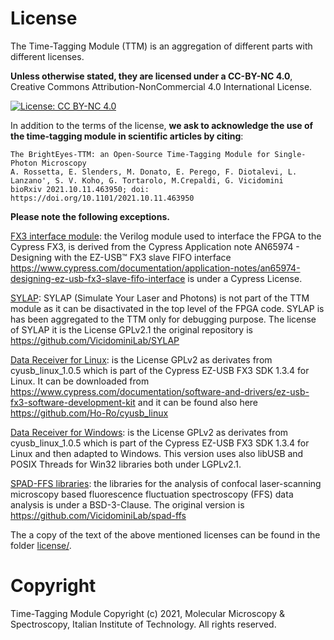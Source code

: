 # License

The Time-Tagging Module (TTM) is an aggregation of different parts with different licenses.

**Unless otherwise stated, they are licensed under a CC-BY-NC 4.0**, 
Creative Commons Attribution-NonCommercial 4.0 International License. 

[![License: CC BY-NC 4.0](https://licensebuttons.net/l/by-nc/4.0/88x31.png)](https://creativecommons.org/licenses/by-nc/4.0/)

In addition to the terms of the license, **we ask to acknowledge the use of the time-tagging module in scientific articles by citing**:

```
The BrightEyes-TTM: an Open-Source Time-Tagging Module for Single-Photon Microscopy
A. Rossetta, E. Slenders, M. Donato, E. Perego, F. Diotalevi, L. Lanzano', S. V. Koho, G. Tortarolo, M.Crepaldi, G. Vicidomini
bioRxiv 2021.10.11.463950; doi: https://doi.org/10.1101/2021.10.11.463950
```

**Please note the following exceptions.**

[FX3 interface module](FPGA/ttm/hdl/to_fxr_workaround.v):
the Verilog module used to interface the FPGA to the Cypress FX3, is derived 
from the Cypress Application note AN65974 - Designing with the EZ-USB™ FX3
slave FIFO interface https://www.cypress.com/documentation/application-notes/an65974-designing-ez-usb-fx3-slave-fifo-interface is under a Cypress License.

[SYLAP](FPGA/ttm/hdl/sylap/):
SYLAP (Simulate Your Laser and Photons) is not part of the TTM module as
it can be disactivated in the top level of the FPGA code. SYLAP is has been
aggregated to the TTM only for debugging purpose. The license of SYLAP it is 
the License GPLv2.1 the original repository is https://github.com/VicidominiLab/SYLAP

[Data Receiver for Linux](dataReceiver/linux/):
is the License GPLv2 as derivates from cyusb_linux_1.0.5 which is part of
the Cypress EZ-USB FX3 SDK 1.3.4 for Linux. It can be downloaded from 
https://www.cypress.com/documentation/software-and-drivers/ez-usb-fx3-software-development-kit
and it can be found also here https://github.com/Ho-Ro/cyusb_linux 

[Data Receiver for Windows](dataReceiver/windows/):
is the License GPLv2 as derivates from cyusb_linux_1.0.5 which is part of
the Cypress EZ-USB FX3 SDK 1.3.4 for Linux and then adapted to Windows. 
This version uses also libUSB and POSIX Threads for Win32 libraries both
under LGPLv2.1.

[SPAD-FFS libraries](dataProcessing/libs/spad_ffs/):
the libraries for the analysis of confocal laser-scanning microscopy based fluorescence 
fluctuation spectroscopy (FFS) data analysis is under a BSD-3-Clause. The original version 
is https://github.com/VicidominiLab/spad-ffs


The a copy of the text of the above mentioned licenses can be found in the folder [license/](license/).

# Copyright

Time-Tagging Module
Copyright (c) 2021, Molecular Microscopy & Spectroscopy,
Italian Institute of Technology. All rights reserved.
